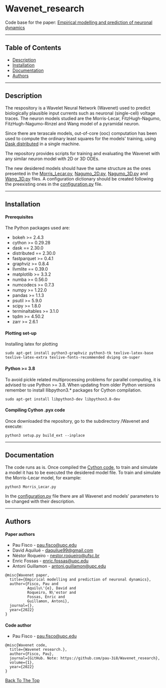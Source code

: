 # Wavenet_research

Code base for the paper: [Empirical modelling and prediction of neuronal dynamics]()
___

## Table of Contents

- [Description](#description)
- [Installation](#installation)
- [Documentation](#documentation)
- [Authors](#authors)
___

## Description

The respository is a Wavelet Neural Network (Wavenet) used to predict biologically plausible input currents such as neuronal (single-cell) voltage traces. The neuron models studied are the Morris-Lecar, FitzHugh-Nagumo, FitzHugh-Nagumo-Rinzel and Wang model of a pyramidal neuron.

Since there are terascale models, out-of-core (ooc) computation has been used to compute the ordinary least squares for the models' training, using [Dask distributed](https://github.com/dask/distributed) in a single machine.

The repository provides scripts for training and evaluating the Wavenet with any similar neuron model with 2D or 3D ODEs.

The new desidered models should have the same structure as the ones presented in the [Morris_Lecar.py](https://github.com/pau-3i8/Wavenet_research/blob/master/Morris_Lecar.py), [Nagumo_2D.py](https://github.com/pau-3i8/Wavenet_research/blob/master/Nagumo_2D.py), [Nagumo_3D.py](https://github.com/pau-3i8/Wavenet_research/blob/master/Nagumo_3D.py) and [Wang_3D.py](https://github.com/pau-3i8/Wavenet_research/blob/master/Wang_3D.py) files. A configuration dictionary should be created following the preexisting ones in the [configuration.py](https://github.com/pau-3i8/Wavenet_research/blob/master/configuration.py) file.
___

## Installation

#### Prerequisites

The Python packages used are:
- bokeh >= 2.4.3
- cython >= 0.29.28
- dask == 2.30.0
- distributed == 2.30.0
- fastparquet >= 0.4.1
- graphviz >= 0.8.4
- llvmlite == 0.39.0
- matplotlib >= 3.3.2
- numba >= 0.56.0
- numcodecs >= 0.7.3
- numpy >= 1.22.0
- pandas >= 1.1.3
- psutil >= 5.9.0
- scipy >= 1.8.0
- terminaltables >= 3.1.0
- tqdm >= 4.50.2
- zarr >= 2.6.1

#### Plotting set-up

Installing latex for plotting
```
sudo apt-get install python3-graphviz python3-tk texlive-latex-base texlive-latex-extra texlive-fonts-recommended dvipng cm-super
```

#### Python >= 3.8

To avoid pickle related multiprocessing problems for parallel computing, it is advised to use Python >= 3.8. When updating from older Python versions remember to install llibpython3.* packages for Cython compilation.
```
sudo apt-get install libpython3-dev libpython3.8-dev
```

#### Compiling Cython .pyx code

Once downloaded the repository, go to the subdirectory /Wavenet and execute:
```
python3 setup.py build_ext --inplace
```
___

## Documentation

The code runs as is. Once compiled the [Cython code](https://github.com/pau-3i8/Wavenet_research/blob/master/Wavenet/activation_functions.pyx), to train and simulate a model it has to be executed the desidered model file. To train and simulate the Morris-Lecar model, for example:
```
python3 Morris_Lecar.py
```
In the [configuration.py](https://github.com/pau-3i8/Wavenet_research/blob/master/configuration.py) file there are all Wavenet and models' parameters to be changed with their description.
___

## Authors

#### Paper authors

- Pau Fisco - pau.fisco@upc.edu
- David Aquilué - daquilue99@gmail.com
- Néstor Roqueiro - nestor.roqueiro@ufsc.br
- Enric Fossas - enric.fossas@upc.edu
- Antoni Guillamon - antoni.guillamon@upc.edu

```
@misc{Wavenet paper,
  title={Empirical modelling and prediction of neuronal dynamics},
  author={Fisco, Pau and
          Aquilu\'{e}, David and
          Roqueiro, N\'estor and
          Fossas, Enric and
          Guillamon, Antoni},
  journal={},
  year={2022}
}
```

#### Code author

- Pau Fisco - pau.fisco@upc.edu

```
@misc{Wavenet code,
  title={Wavenet research.},
  author={Fisco, Pau},
  journal={GitHub. Note: https://github.com/pau-3i8/Wavenet_research},
  volume={1},
  year={2022}
}
```

[Back To The Top](#Wavenet_research)

